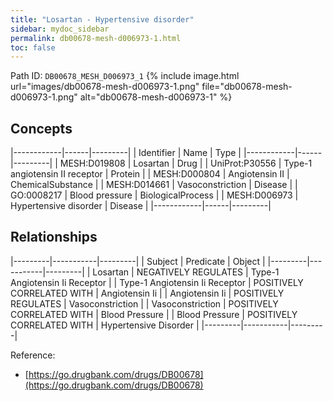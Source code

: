 ```yaml
---
title: "Losartan - Hypertensive disorder"
sidebar: mydoc_sidebar
permalink: db00678-mesh-d006973-1.html
toc: false 
---
```



Path ID: `DB00678_MESH_D006973_1`
{% include image.html url="images/db00678-mesh-d006973-1.png" file="db00678-mesh-d006973-1.png" alt="db00678-mesh-d006973-1" %}

## Concepts

|------------|------|---------|
| Identifier | Name | Type    |
|------------|------|---------|
| MESH:D019808 | Losartan | Drug |
| UniProt:P30556 | Type-1 angiotensin II receptor | Protein |
| MESH:D000804 | Angiotensin II | ChemicalSubstance |
| MESH:D014661 | Vasoconstriction | Disease |
| GO:0008217 | Blood pressure | BiologicalProcess |
| MESH:D006973 | Hypertensive disorder | Disease |
|------------|------|---------|

## Relationships

|---------|-----------|---------|
| Subject | Predicate | Object  |
|---------|-----------|---------|
| Losartan | NEGATIVELY REGULATES | Type-1 Angiotensin Ii Receptor |
| Type-1 Angiotensin Ii Receptor | POSITIVELY CORRELATED WITH | Angiotensin Ii |
| Angiotensin Ii | POSITIVELY REGULATES | Vasoconstriction |
| Vasoconstriction | POSITIVELY CORRELATED WITH | Blood Pressure |
| Blood Pressure | POSITIVELY CORRELATED WITH | Hypertensive Disorder |
|---------|-----------|---------|

Reference: 
  - [https://go.drugbank.com/drugs/DB00678](https://go.drugbank.com/drugs/DB00678)
